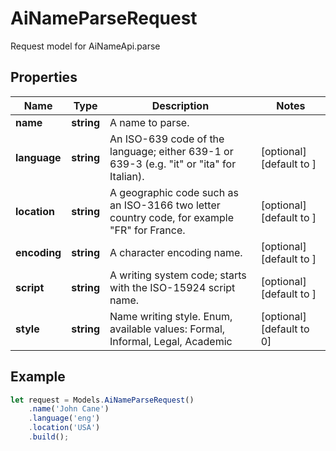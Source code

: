# AiNameParseRequest

Request model for AiNameApi.parse

## Properties

Name | Type | Description | Notes
---- | ---- | ----------- | -----
**name** | **string**| A name to parse. |
**language** | **string**| An ISO-639 code of the language; either 639-1 or 639-3 (e.g. \"it\" or \"ita\" for Italian).              | [optional] [default to ]
**location** | **string**| A geographic code such as an ISO-3166 two letter country code, for example \"FR\" for France.              | [optional] [default to ]
**encoding** | **string**| A character encoding name. | [optional] [default to ]
**script** | **string**| A writing system code; starts with the ISO-15924 script name. | [optional] [default to ]
**style** | **string**| Name writing style. Enum, available values: Formal, Informal, Legal, Academic | [optional] [default to 0]

## Example
```typescript
let request = Models.AiNameParseRequest()
    .name('John Cane')
    .language('eng')
    .location('USA')
    .build();
```
